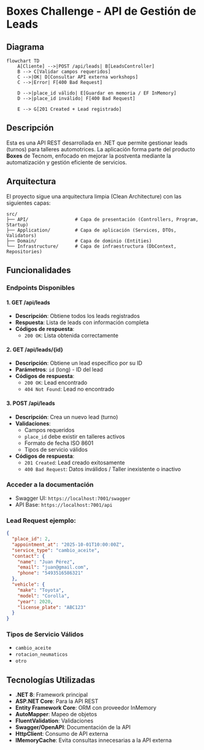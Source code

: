 # Boxes Challenge - API de Gestión de Leads

## Diagrama

```mermaid
flowchart TD
    A[Cliente] -->|POST /api/leads| B[LeadsController]
    B --> C[Validar campos requeridos]
    C -->|OK| D[Consultar API externa workshops]
    C -->|Error| F[400 Bad Request]

    D -->|place_id válido| E[Guardar en memoria / EF InMemory]
    D -->|place_id inválido| F[400 Bad Request]

    E --> G[201 Created + Lead registrado]
```


## Descripción

Esta es una API REST desarrollada en .NET que permite gestionar leads (turnos) para talleres automotrices. La aplicación forma parte del producto **Boxes** de Tecnom, enfocado en mejorar la postventa mediante la automatización y gestión eficiente de servicios.

## Arquitectura

El proyecto sigue una arquitectura limpia (Clean Architecture) con las siguientes capas:

```
src/
├── API/                 # Capa de presentación (Controllers, Program, Startup)
├── Application/         # Capa de aplicación (Services, DTOs, Validators)
├── Domain/              # Capa de dominio (Entities)
└── Infrastructure/      # Capa de infraestructura (DbContext, Repositories)
```

## Funcionalidades

### Endpoints Disponibles

#### 1. **GET /api/leads**
- **Descripción**: Obtiene todos los leads registrados
- **Respuesta**: Lista de leads con información completa
- **Códigos de respuesta**:
  - `200 OK`: Lista obtenida correctamente

#### 2. **GET /api/leads/{id}**
- **Descripción**: Obtiene un lead específico por su ID
- **Parámetros**: `id` (long) - ID del lead
- **Códigos de respuesta**:
  - `200 OK`: Lead encontrado
  - `404 Not Found`: Lead no encontrado

#### 3. **POST /api/leads**
- **Descripción**: Crea un nuevo lead (turno)
- **Validaciones**:
  - Campos requeridos
  - `place_id` debe existir en talleres activos
  - Formato de fecha ISO 8601
  - Tipos de servicio válidos
- **Códigos de respuesta**:
  - `201 Created`: Lead creado exitosamente
  - `400 Bad Request`: Datos inválidos / Taller inexistente o inactivo

### **Acceder a la documentación**
   - Swagger UI: `https://localhost:7001/swagger`
   - API Base: `https://localhost:7001/api`


### Lead Request ejemplo:
```json
{
  "place_id": 2,
  "appointment_at": "2025-10-01T10:00:00Z",
  "service_type": "cambio_aceite",
  "contact": {
    "name": "Juan Pérez",
    "email": "juan@gmail.com",
    "phone": "5493516586321"
  },
  "vehicle": {
    "make": "Toyota",
    "model": "Corolla",
    "year": 2020,
    "license_plate": "ABC123"
  }
}
```

### Tipos de Servicio Válidos
- `cambio_aceite`
- `rotacion_neumaticos`
- `otro`

## Tecnologías Utilizadas

- **.NET 8**: Framework principal
- **ASP.NET Core**: Para la API REST
- **Entity Framework Core**: ORM con proveedor InMemory
- **AutoMapper**: Mapeo de objetos
- **FluentValidation**: Validaciones
- **Swagger/OpenAPI**: Documentación de la API
- **HttpClient**: Consumo de API externa
- **IMemoryCache**: Evita consultas innecesarias a la API externa


